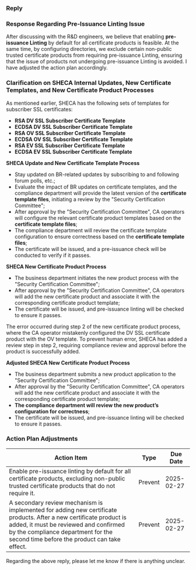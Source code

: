 ### Reply

### Response Regarding Pre-Issuance Linting Issue

After discussing with the R&D engineers, we believe that enabling **pre-issuance Linting** by default for all certificate products is feasible. At the same time, by configuring directories, we exclude certain non-public trusted certificate products from requiring pre-issuance Linting, ensuring that the issue of products not undergoing pre-issuance Linting is avoided. I have adjusted the action plan accordingly.

### Clarification on SHECA Internal Updates, New Certificate Templates, and New Certificate Product Processes

As mentioned earlier, SHECA has the following sets of templates for subscriber SSL certificates:

- **RSA DV SSL Subscriber Certificate Template**
- **ECDSA DV SSL Subscriber Certificate Template**
- **RSA OV SSL Subscriber Certificate Template**
- **ECDSA OV SSL Subscriber Certificate Template**
- **RSA EV SSL Subscriber Certificate Template**
- **ECDSA EV SSL Subscriber Certificate Template**

**SHECA Update and New Certificate Template Process**

- Stay updated on BR-related updates by subscribing to and following forum polls, etc.;
- Evaluate the impact of BR updates on certificate templates, and the compliance department will provide the latest version of the **certificate template files**, initiating a review by the "Security Certification Committee";
- After approval by the "Security Certification Committee", CA operators will configure the relevant certificate product templates based on the **certificate template files**;
- The compliance department will review the certificate template configuration to ensure correctness based on the **certificate template files**;
- The certificate will be issued, and a pre-issuance check will be conducted to verify if it passes.

**SHECA New Certificate Product Process**

- The business department initiates the new product process with the "Security Certification Committee";
- After approval by the "Security Certification Committee", CA operators will add the new certificate product and associate it with the corresponding certificate product template;
- The certificate will be issued, and pre-issuance linting will be checked to ensure it passes.

The error occurred during step 2 of the new certificate product process, where the CA operator mistakenly configured the DV SSL certificate product with the OV template. To prevent human error, SHECA has added a review step in step 2, requiring compliance review and approval before the product is successfully added.

**Adjusted SHECA New Certificate Product Process**

- The business department submits a new product application to the "Security Certification Committee";
- After approval by the "Security Certification Committee", CA operators will add the new certificate product and associate it with the corresponding certificate product template;
- **The compliance department will review the new product’s configuration for correctness**;
- The certificate will be issued, and pre-issuance linting will be checked to ensure it passes.

### Action Plan Adjustments

| Action Item                                                     | Type   | Due Date   |
| --------------------------------------------------------------- | ------ | ---------- |
| Enable pre-issuance linting by default for all certificate products, excluding non-public trusted certificate products that do not require it. | Prevent | 2025-02-27 |
| A secondary review mechanism is implemented for adding new certificate products. After a new certificate product is added, it must be reviewed and confirmed by the compliance department for the second time before the product can take effect. | Prevent | 2025-02-27 |


Regarding the above reply, please let me know if there is anything unclear.

